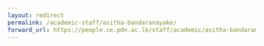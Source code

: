 ```yaml
---
layout: redirect
permalink: /academic-staff/asitha-bandaranayake/
forward_url: https://people.ce.pdn.ac.lk/staff/academic/asitha-bandaranayake/
---
```

